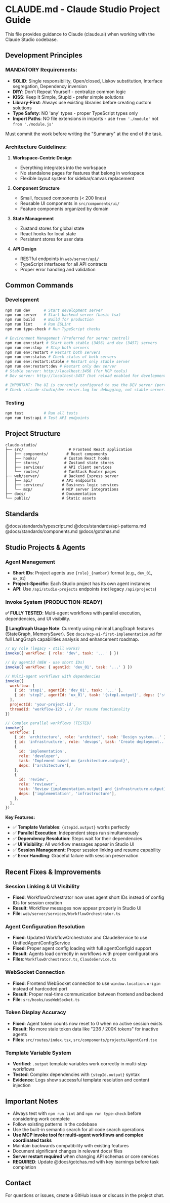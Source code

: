 # CLAUDE.md - Claude Studio Project Guide

This file provides guidance to Claude (claude.ai) when working with the Claude Studio codebase.

## Development Principles

### MANDATORY Requirements:

- **SOLID**: Single responsibility, Open/closed, Liskov substitution, Interface segregation, Dependency inversion
- **DRY**: Don't Repeat Yourself - centralize common logic
- **KISS**: Keep It Simple, Stupid - prefer simple solutions
- **Library-First**: Always use existing libraries before creating custom solutions
- **Type Safety**: NO 'any' types - proper TypeScript types only
- **Import Paths**: NO file extensions in imports - use `from './module'` not `from './module.js'`

Must commit the work before writing the "Summary" at the end of the task.

### Architecture Guidelines:

1. **Workspace-Centric Design**
   - Everything integrates into the workspace
   - No standalone pages for features that belong in workspace
   - Flexible layout system for sidebar/canvas replacement

2. **Component Structure**
   - Small, focused components (< 200 lines)
   - Reusable UI components in `src/components/ui/`
   - Feature components organized by domain

3. **State Management**
   - Zustand stores for global state
   - React hooks for local state
   - Persistent stores for user data

4. **API Design**
   - RESTful endpoints in `web/server/api/`
   - TypeScript interfaces for all API contracts
   - Proper error handling and validation

## Common Commands

### Development

```bash
npm run dev      # Start development server
npm run server   # Start backend server (basic tsx)
npm run build    # Build for production
npm run lint     # Run ESLint
npm run type-check # Run TypeScript checks

# Environment Management (Preferred for server control)
npm run env:start # Start both stable (3456) and dev (3457) servers
npm run env:stop  # Stop both servers
npm run env:restart # Restart both servers
npm run env:status # Check status of both servers
npm run env:restart:stable # Restart only stable server
npm run env:restart:dev # Restart only dev server
# Stable server: http://localhost:3456 (for MCP tools)
# Dev server: http://localhost:3457 (hot reload enabled for development)

# IMPORTANT: The UI is currently configured to use the DEV server (port 3457)
# Check .claude-studio/dev-server.log for debugging, not stable-server.log
```

### Testing

```bash
npm test         # Run all tests
npm run test:api # Test API endpoints
```

## Project Structure

```
claude-studio/
├── src/                    # Frontend React application
│   ├── components/        # React components
│   ├── hooks/            # Custom React hooks
│   ├── stores/           # Zustand state stores
│   ├── services/         # API client services
│   └── routes/           # TanStack Router pages
├── web/server/           # Backend Express server
│   ├── api/             # API endpoints
│   ├── services/        # Business logic services
│   └── mcp/             # MCP server integrations
├── docs/                # Documentation
└── public/              # Static assets
```

## Standards

@docs/standards/typescript.md
@docs/standards/api-patterns.md
@docs/standards/components.md
@docs/gotchas.md

## Studio Projects & Agents

### Agent Management

- **Short IDs**: Project agents use `{role}_{number}` format (e.g., `dev_01`, `ux_01`)
- **Project-Specific**: Each Studio project has its own agent instances
- **API**: Use `/api/studio-projects` endpoints (not legacy `/api/projects`)

### Invoke System (PRODUCTION-READY)

**✅ FULLY TESTED**: Multi-agent workflows with parallel execution, dependencies, and UI visibility.

**📝 LangGraph Usage Note**: Currently using minimal LangGraph features (StateGraph, MemorySaver).
See `docs/mcp-ai-first-implementation.md` for full LangGraph capabilities analysis and enhancement roadmap.

```javascript
// By role (legacy - still works)
invoke({ workflow: { role: 'dev', task: '...' } })

// By agentId (NEW - use short IDs)
invoke({ workflow: { agentId: 'dev_01', task: '...' } })

// Multi-agent workflows with dependencies
invoke({
  workflow: [
    { id: 'step1', agentId: 'dev_01', task: '...' },
    { id: 'step2', agentId: 'ux_01', task: '{step1.output}', deps: ['step1'] },
  ],
  projectId: 'your-project-id',
  threadId: 'workflow-123', // For resume functionality
})

// Complex parallel workflows (TESTED)
invoke({
  workflow: [
    { id: 'architecture', role: 'architect', task: 'Design system...' },
    { id: 'infrastructure', role: 'devops', task: 'Create deployment...' },
    {
      id: 'implementation',
      role: 'developer',
      task: 'Implement based on {architecture.output}',
      deps: ['architecture'],
    },
    {
      id: 'review',
      role: 'reviewer',
      task: 'Review {implementation.output} and {infrastructure.output}',
      deps: ['implementation', 'infrastructure'],
    },
  ],
})
```

**Key Features:**

- ✅ **Template Variables**: `{stepId.output}` works perfectly
- ✅ **Parallel Execution**: Independent steps run simultaneously
- ✅ **Dependency Resolution**: Steps wait for their dependencies
- ✅ **UI Visibility**: All workflow messages appear in Studio UI
- ✅ **Session Management**: Proper session linking and resume capability
- ✅ **Error Handling**: Graceful failure with session preservation

## Recent Fixes & Improvements

### Session Linking & UI Visibility

- **Fixed**: WorkflowOrchestrator now uses agent short IDs instead of config IDs for session creation
- **Result**: Workflow messages now appear properly in Studio UI
- **File**: `web/server/services/WorkflowOrchestrator.ts`

### Agent Configuration Resolution

- **Fixed**: Updated WorkflowOrchestrator and ClaudeService to use UnifiedAgentConfigService
- **Fixed**: Proper agent config loading with full agentConfigId support
- **Result**: Agents load correctly in workflows with proper configurations
- **Files**: `WorkflowOrchestrator.ts`, `ClaudeService.ts`

### WebSocket Connection

- **Fixed**: Frontend WebSocket connection to use `window.location.origin` instead of hardcoded port
- **Result**: Proper real-time communication between frontend and backend
- **File**: `src/hooks/useWebSocket.ts`

### Token Display Accuracy

- **Fixed**: Agent token counts now reset to 0 when no active session exists
- **Result**: No more stale token data like "236 / 200K tokens" for inactive agents
- **Files**: `src/routes/index.tsx`, `src/components/projects/AgentCard.tsx`

### Template Variable System

- **Verified**: `.output` template variables work correctly in multi-step workflows
- **Tested**: Complex dependencies with `{stepId.output}` syntax
- **Evidence**: Logs show successful template resolution and content injection

## Important Notes

- Always test with `npm run lint` and `npm run type-check` before considering work complete
- Follow existing patterns in the codebase
- Use the built-in semantic search for all code search operations
- **Use MCP invoke tool for multi-agent workflows and complex coordinated tasks**
- Maintain backwards compatibility with existing features
- Document significant changes in relevant docs/ files
- **Server restart required** when changing API schemas or core services
- **REQUIRED**: Update @docs/gotchas.md with key learnings before task completion

## Contact

For questions or issues, create a GitHub issue or discuss in the project chat.
